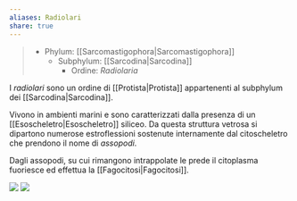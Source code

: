 ```yaml
---
aliases: Radiolari
share: true
---
```

> - Phylum: [[Sarcomastigophora|Sarcomastigophora]]
> 	- Subphylum: [[Sarcodina|Sarcodina]]
> 		- Ordine: *Radiolaria*

I *radiolari* sono un ordine di [[Protista|Protista]] appartenenti al subphylum dei [[Sarcodina|Sarcodina]].

Vivono in ambienti marini e sono caratterizzati dalla presenza di un [[Esoscheletro|Esoscheletro]] siliceo. Da questa struttura vetrosa si dipartono numerose estroflessioni sostenute internamente dal citoscheletro che prendono il nome di *assopodi*.

Dagli assopodi, su cui rimangono intrappolate le prede il citoplasma fuoriesce ed effettua la [[Fagocitosi|Fagocitosi]].

![](e61373b5f8161185c06534aa6d5f71c8_MD5%201.png) ![](f505397e9f0df5668a61a17c1f3b4341_MD5%201.png)